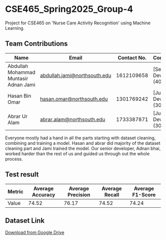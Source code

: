 # CSE465_Spring2025_Group-4
Project for CSE465 on 'Nurse Care Activity Recognition' using Machine Learning.
## Team Contributions

| Name                                      | Email                              | Contact No.   | Contribution         |
|-------------------------------------------|------------------------------------|--------------|----------------------|
| Abdullah Mohammad Muntasir Adnan Jami     | abdullah.jami@northsouth.edu      | 1612109658   | [Senior Developer] (40%) |
| Hasan Bin Omar                            | hasan.omar@northsouth.edu         | 1301769242   | [Junior Developer] (30%) |
| Abrar Ur Alam                             | abrar.alam@northsouth.edu         | 1733387871   | [Junior Developer] (30%)|

Everyone mostly had a hand in all the parts starting with dataset cleaning, combining and training a model.
Hasan and abrar did majority of the dataset cleaning part and Jami trained the model.
Our senior developer, Adnan bhai, worked harder than the rest of us and guided us through out the whole process.


## Test result
| Metric                | Average Accuracy | Average Precision | Average Recall | Average F1-Score |
|-----------------------|------------------|-------------------|----------------|------------------|
| Value                 | 74.52            | 76.17             | 74.52          | 74.24            |


## Dataset Link
[Download from Google Drive](https://drive.google.com/file/d/1PLSxD0UMmuWyphyazXXFiAq-FMOx5nJV/view?usp=sharing)
